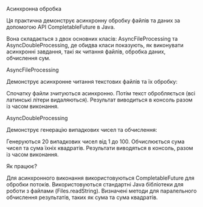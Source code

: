 Асинхронна обробка

Ця практична демонструє асинхронну обробку файлів та даних за допомогою API CompletableFuture в Java. 

Вона складається з двох основних класів: AsyncFileProcessing та AsyncDoubleProcessing, де обидва класи показують, як виконувати асинхронні завдання, такі як читання файлів, обробка даних, обчислення сум.

AsyncFileProcessing

Демонструє асинхронне читання текстових файлів та їх обробку:

Спочатку файли зчитуються асинхронно.
Потім текст обробляється (всі латинські літери видаляються).
Результат виводиться в консоль разом із часом виконання.

AsyncDoubleProcessing

Демонструє генерацію випадкових чисел та обчислення:

Генеруються 20 випадкових чисел від 1 до 100.
Обчислюється сума чисел та сума їхніх квадратів.
Результати виводяться в консоль, разом із часом виконання.

Як працює?

Для асинхронного виконання використовуються CompletableFuture для обробки потоків.
Використовуються стандартні Java бібліотеки для роботи з файлами (Files.readString).
Визначені методи для паралельного обчислення результатів, таких як сума та сума квадратів.
